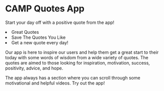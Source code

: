 <h1>CAMP Quotes App</h1>

<p>Start your day off with a positive quote from the app!</p>

<li>Great Quotes</li>
<li>Save The Quotes You Like</li>
<li>Get a new quote every day!</li>

<p>Our app is here to inspire our users and help them get a great start to their today with some words of wisdom from a wide variety of quotes. The quotes are aimed to those looking for inspiration, motivation, success, positivity, advice, and hope.</p>

<p>The app always has a section where you can scroll through some motivational and helpful videos. Try out the app!</p>
